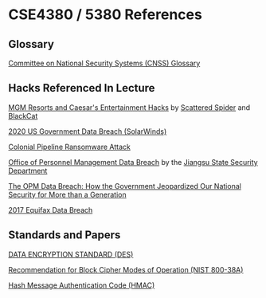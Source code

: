 # CSE4380 / 5380 References

## Glossary
[Committee on National Security Systems (CNSS) Glossary](https://github.com/CSE4380-Spring-2025/Standards/blob/main/CNSSI_4009_FinalVersion_Clean_6December2021.pdf)

## Hacks Referenced In Lecture
[MGM Resorts and Caesar's Entertainment Hacks](https://www.businessinsider.com/mgm-caesars-las-vegas-casinos-targeted-scattered-spider-hacking-group-2023-9) by [Scattered Spider](https://www.trellix.com/blogs/research/scattered-spider-the-modus-operandi/) and [BlackCat](https://en.wikipedia.org/wiki/BlackCat_(cyber_gang))

[2020 US Government Data Breach (SolarWinds)](https://en.wikipedia.org/wiki/2020_United_States_federal_government_data_breach)

[Colonial Pipeline Ransomware Attack](https://en.wikipedia.org/wiki/Colonial_Pipeline_ransomware_attack)

[Office of Personnel Management Data Breach](https://en.wikipedia.org/wiki/Office_of_Personnel_Management_data_breach) by the [Jiangsu State Security Department](https://en.wikipedia.org/wiki/Jiangsu_State_Security_Department)

[The OPM Data Breach: How the Government Jeopardized Our National Security for More than a Generation](https://github.com/CSE4380-Spring-2025/Papers/blob/main/The-OPM-Data-Breach-How-the-Government-Jeopardized-Our-National-Security-for-More-than-a-Generation.pdf)

[2017 Equifax Data Breach](https://en.wikipedia.org/wiki/2017_Equifax_data_breach)

## Standards and Papers
[DATA ENCRYPTION STANDARD (DES)](https://github.com/CSE4380-Spring-2025/Standards/blob/main/fips46-3.pdf)

[Recommendation for Block Cipher Modes of Operation (NIST 800-38A)](https://github.com/CSE4380-Spring-2025/Standards/blob/main/nistspecialpublication800-38a.pdf)

[Hash Message Authentication Code (HMAC)](https://github.com/CSE4380-Spring-2025/Standards/blob/main/rfc2104.pdf)
